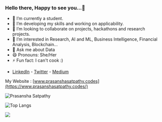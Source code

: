 ### Hello there, Happy to see you...👋

- 🔭 I’m currently a student.
- 🌱 I’m developing my skills and working on applicability.
- 👯 I’m looking to collaborate on projects, hackathons and research projects.
- 🤔 I’m interested in Research, AI and ML, Business Intelligence, Financial Analysis, Blockchain...
- 💬 Ask me about Data
- 😄 Pronouns: She/Her
- ⚡ Fun fact: I can't cook :)

* [LinkedIn](https://www.linkedin.com/in/prasansha-satpathy-b6b753195/) - [Twitter](https://twitter.com/cosmo_sat) - [Medium](https://medium.com/@prasansha.satpathy)

My Website : [www.prasanshasatpathy.codes](https://www.prasanshasatpathy.codes/)


</p><p align="left"> <img src="https://github-readme-stats.vercel.app/api?username=Sara-cos&layout=compact&hide=html&bg_color=EBD7A9&text_color=382C10&icon_color=543E09&title_color=000000" alt="Prasansha Satpathy" />&nbsp;&nbsp;&nbsp;&nbsp; </p>


![Top Langs](https://github-readme-stats.vercel.app/api/top-langs/?username=Sara-cos&layout=compact&bg_color=EBD7A9&text_color=382C10&icon_color=543E09&title_color=000000&)

![](https://komarev.com/ghpvc/?username=Sara-cos&color=lightgrey)
